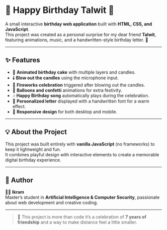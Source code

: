 
# 🎂 Happy Birthday Talwit 🎉

A small interactive **birthday web application** built with **HTML, CSS, and JavaScript**.  
This project was created as a personal surprise for my dear friend **Talwit**, featuring animations, music, and a handwritten-style birthday letter. 💌  

---

## ✨ Features
- 🎂 **Animated birthday cake** with multiple layers and candles.  
- 🕯️ **Blow out the candles** using the microphone input.  
- 🎇 **Fireworks celebration** triggered after blowing out the candles.  
- 🎈 **Balloons and confetti** animations for extra festivity.  
- 🎶 **Happy Birthday song** automatically plays during the celebration.  
- 💌 **Personalized letter** displayed with a handwritten font for a warm effect.  
- 📱 **Responsive design** for both desktop and mobile.  

---


## 💡 About the Project
This project was built entirely with **vanilla JavaScript** (no frameworks) to keep it lightweight and fun.  
It combines playful design with interactive elements to create a memorable digital birthday experience.  

---

## 🥳 Author
👩‍💻 **Ikram**  
Master’s student in **Artificial Intelligence & Computer Security**, passionate about web development and creative coding.  

---

> 🎁 This project is more than code it’s a celebration of **7 years of friendship** and a way to make distance feel a little smaller.  
